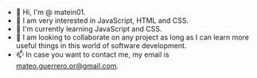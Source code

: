 - 👋 Hi, I'm @ matein01.
- 👀 I am very interested in JavaScript, HTML and CSS.
- 🌱 I'm currently learning JavaScript and CSS.
- 💞️ I am looking to collaborate on any project as long as I can learn more useful things in this world of software development.
- 📫 In case you want to contact me, my email is mateo.guerrero.or@gmail.com.

